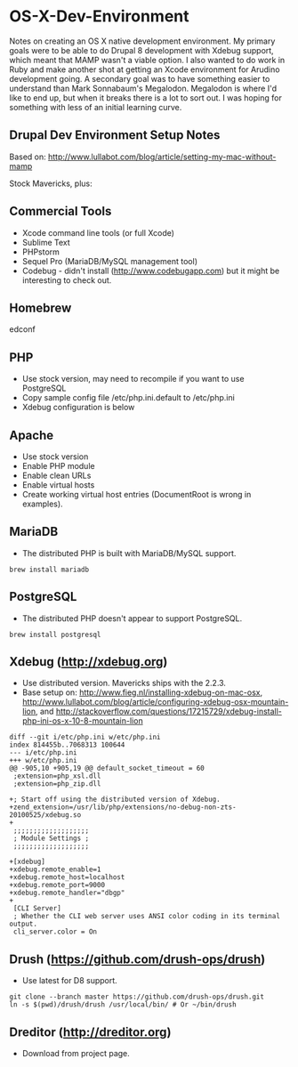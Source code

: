 OS-X-Dev-Environment
====================

Notes on creating an OS X native development environment. My primary
goals were to be able to do Drupal 8 development with Xdebug support,
which meant that MAMP wasn't a viable option. I also wanted to do
work in Ruby and make another shot at getting an Xcode environment
for Arudino development going. A secondary goal was to have something
easier to understand than Mark Sonnabaum's Megalodon. Megalodon is
where I'd like to end up, but when it breaks there is a lot to sort
out. I was hoping for something with less of an initial learning
curve.

Drupal Dev Environment Setup Notes
----------------------------------

Based on: http://www.lullabot.com/blog/article/setting-my-mac-without-mamp

Stock Mavericks, plus:

Commercial Tools
----------------
* Xcode command line tools (or full Xcode)
*	Sublime Text
*	PHPstorm
* Sequel Pro (MariaDB/MySQL management tool)
* Codebug - didn't install (http://www.codebugapp.com) but it might be interesting to check out.

Homebrew
--------

edconf

PHP
---
* Use stock version, may need to recompile if you want to use PostgreSQL
*	Copy sample config file /etc/php.ini.default to /etc/php.ini
* Xdebug configuration is below

Apache
------
* Use stock version
*	Enable PHP module
*	Enable clean URLs
*	Enable virtual hosts
* Create working virtual host entries (DocumentRoot is wrong in examples).

MariaDB
-------
* The distributed PHP is built with MariaDB/MySQL support.

```
brew install mariadb
```

PostgreSQL
----------
* The distributed PHP doesn't appear to support PostgreSQL.

```
brew install postgresql
```

Xdebug (http://xdebug.org)
------
* Use distributed version. Mavericks ships with the 2.2.3.
* Base setup on: http://www.fieg.nl/installing-xdebug-on-mac-osx, http://www.lullabot.com/blog/article/configuring-xdebug-osx-mountain-lion,  and http://stackoverflow.com/questions/17215729/xdebug-install-php-ini-os-x-10-8-mountain-lion

```
diff --git i/etc/php.ini w/etc/php.ini
index 814455b..7068313 100644
--- i/etc/php.ini
+++ w/etc/php.ini
@@ -905,10 +905,19 @@ default_socket_timeout = 60
 ;extension=php_xsl.dll
 ;extension=php_zip.dll
 
+; Start off using the distributed version of Xdebug.
+zend_extension=/usr/lib/php/extensions/no-debug-non-zts-20100525/xdebug.so
+
 ;;;;;;;;;;;;;;;;;;;
 ; Module Settings ;
 ;;;;;;;;;;;;;;;;;;;
 
+[xdebug]
+xdebug.remote_enable=1
+xdebug.remote_host=localhost
+xdebug.remote_port=9000
+xdebug.remote_handler="dbgp"
+
 [CLI Server]
 ; Whether the CLI web server uses ANSI color coding in its terminal output.
 cli_server.color = On
```

Drush (https://github.com/drush-ops/drush)
-----
* Use latest for D8 support.

```
git clone --branch master https://github.com/drush-ops/drush.git
ln -s $(pwd)/drush/drush /usr/local/bin/ # Or ~/bin/drush
```

Dreditor (http://dreditor.org)
--------
* Download from project page.
